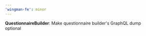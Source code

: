 ```yaml
---
'wingman-fe': minor
---
```


**QuestionnaireBuilder**: Make questionnaire builder's GraphQL dump optional
